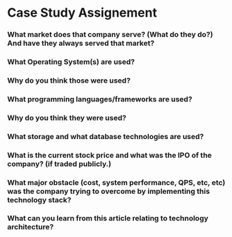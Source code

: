 # Case Study Assignement
### What market does that company serve? (What do they do?) And have they always served that market?
### What Operating System(s) are used?
### Why do you think those were used?
### What programming languages/frameworks are used?
### Why do you think they were used?
### What storage and what database technologies are used?
### What is the current stock price and what was the IPO of the company? (if traded publicly.)
### What major obstacle (cost, system performance, QPS, etc, etc) was the company trying to overcome by implementing this technology stack?
### What can you learn from this article relating to technology architecture?